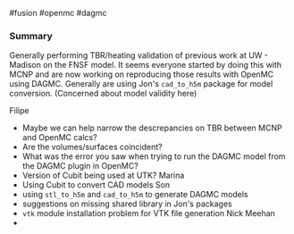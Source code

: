 #fusion #openmc #dagmc

### Summary
Generally performing TBR/heating validation of previous work at UW - Madison on the FNSF model. It seems everyone started by doing this with MCNP and are now working on reproducing those results with OpenMC using DAGMC. Generally are using Jon's `cad_to_h5m` package for model conversion. (Concerned about model validity here)

Filipe
  - Maybe we can help narrow the descrepancies on TBR between MCNP and OpenMC calcs?
  - Are the volumes/surfaces coincident?
  - What was the error you saw when trying to run the DAGMC model from the DAGMC plugin in OpenMC?
  - Version of Cubit being used at UTK?
Marina
  - Using Cubit to convert CAD models
Son
  - using `stl_to_h5m` and `cad_to_h5m` to generate DAGMC models
  - suggestions on missing shared library in Jon's packages
  - `vtk` module installation problem for VTK file generation
Nick Meehan
  - 
